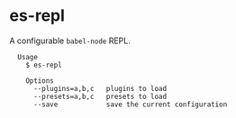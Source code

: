 # es-repl

A configurable `babel-node` REPL.

```
  Usage
    $ es-repl

    Options
      --plugins=a,b,c   plugins to load
      --presets=a,b,c   presets to load
      --save            save the current configuration
```
